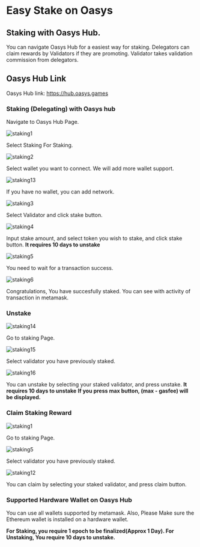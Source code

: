 # Easy Stake on Oasys


## Staking with Oasys Hub.

You can navigate Oasys Hub for a easiest way for staking.
Delegators can claim rewards by Validators if they are promoting. Validator takes validation commission from delegators.

## Oasys Hub Link 

Oasys Hub link: https://hub.oasys.games

### Staking (Delegating) with Oasys hub


Navigate to Oasys Hub Page.

![staking1](/img/docs/techdocs/oasys-hub/staking_page.png)

Select Staking For Staking.

![staking2](/img/docs/techdocs/oasys-hub/switch_network.png)

Select wallet you want to connect. We will add more wallet support.

![staking13](/img/docs/techdocs/oasys-hub/add_network.png)

If you have no wallet, you can add network. 

![staking3](/img/docs/techdocs/oasys-hub/staking_stake.png)

Select Validator and click stake button. 

![staking4](/img/docs/techdocs/oasys-hub/stake.png)

Input stake amount, and select token you wish to stake, and click stake button. 
**It requires 10 days to unstake**

![staking5](/img/docs/techdocs/oasys-hub/pending.png)

You need to wait for a transaction success. 

![staking6](/img/docs/techdocs/oasys-hub/success.png)

Congratulations, You have succesfully staked. 
You can see with activity of transaction in metamask.

### Unstake

![staking14](/img/docs/techdocs/oasys-hub/staking_page.png)

Go to staking Page.

![staking15](/img/docs/techdocs/oasys-hub/staking_stake.png)

Select validator you have previously staked.

![staking16](/img/docs/techdocs/oasys-hub/unstake.png)

You can unstake by selecting your staked validator, and press unstake. 
**It requires 10 days to unstake**
**If you press max button, (max - gasfee) will be displayed.**

### Claim Staking Reward 

![staking1](/img/docs/techdocs/oasys-hub/staking_page.png)

Go to staking Page.

![staking5](/img/docs/techdocs/oasys-hub/staking_stake.png)

Select validator you have previously staked.

![staking12](/img/docs/techdocs/oasys-hub/claim.png)

You can claim by selecting your staked validator, and press claim button. 

### Supported Hardware Wallet on Oasys Hub

You can use all wallets supported by metamask. Also, Please Make sure the Ethereum wallet is installed on a hardware wallet.

**For Staking, you require 1 epoch to be finalized(Approx 1 Day). For Unstaking, You require 10 days to unstake.**
